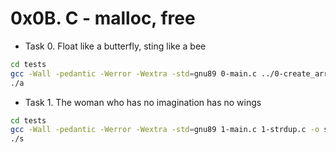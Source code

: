 # 0x0B. C - malloc, free

- Task 0. Float like a butterfly, sting like a bee

```bash
cd tests
gcc -Wall -pedantic -Werror -Wextra -std=gnu89 0-main.c ../0-create_array.c -o a
./a
```

- Task 1. The woman who has no imagination has no wings

```bash
cd tests
gcc -Wall -pedantic -Werror -Wextra -std=gnu89 1-main.c 1-strdup.c -o s
./s
```

